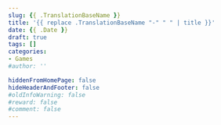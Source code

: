 ```yaml
---
slug: {{ .TranslationBaseName }}
title: '{{ replace .TranslationBaseName "-" " " | title }}'
date: {{ .Date }}
draft: true
tags: []
categories:
- Games
#author: ''

hiddenFromHomePage: false
hideHeaderAndFooter: false
#oldInfoWarning: false
#reward: false
#comment: false
---
```



